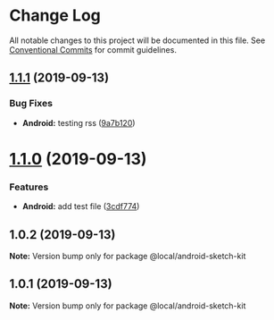 # Change Log

All notable changes to this project will be documented in this file.
See [Conventional Commits](https://conventionalcommits.org) for commit guidelines.

## [1.1.1](https://github.com/momentum-design/momentum-design-kit/compare/@local/android-sketch-kit@1.1.0...@local/android-sketch-kit@1.1.1) (2019-09-13)


### Bug Fixes

* **Android:** testing rss ([9a7b120](https://github.com/momentum-design/momentum-design-kit/commit/9a7b120))





# [1.1.0](https://github.com/momentum-design/momentum-design-kit/compare/@local/android-sketch-kit@1.0.2...@local/android-sketch-kit@1.1.0) (2019-09-13)


### Features

* **Android:** add test file ([3cdf774](https://github.com/momentum-design/momentum-design-kit/commit/3cdf774))





## 1.0.2 (2019-09-13)

**Note:** Version bump only for package @local/android-sketch-kit





## 1.0.1 (2019-09-13)

**Note:** Version bump only for package @local/android-sketch-kit
